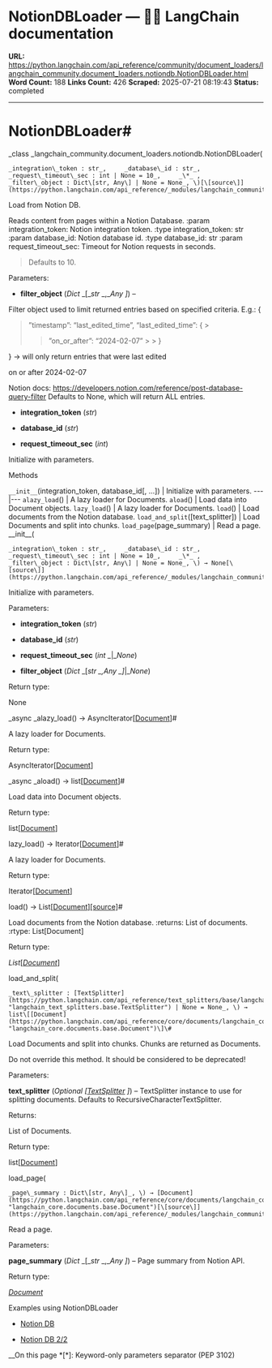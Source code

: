 # NotionDBLoader — 🦜🔗 LangChain  documentation

**URL:** https://python.langchain.com/api_reference/community/document_loaders/langchain_community.document_loaders.notiondb.NotionDBLoader.html
**Word Count:** 188
**Links Count:** 426
**Scraped:** 2025-07-21 08:19:43
**Status:** completed

---

# NotionDBLoader\#

_class _langchain\_community.document\_loaders.notiondb.NotionDBLoader\(

    _integration\_token : str_,     _database\_id : str_,     _request\_timeout\_sec : int | None = 10_,     _\*_ ,     _filter\_object : Dict\[str, Any\] | None = None_, \)[\[source\]](https://python.langchain.com/api_reference/_modules/langchain_community/document_loaders/notiondb.html#NotionDBLoader)\#     

Load from Notion DB.

Reads content from pages within a Notion Database. :param integration\_token: Notion integration token. :type integration\_token: str :param database\_id: Notion database id. :type database\_id: str :param request\_timeout\_sec: Timeout for Notion requests in seconds.

> Defaults to 10.

Parameters:     

  * **filter\_object** \(_Dict_ _\[__str_ _,__Any_ _\]_\) – 

Filter object used to limit returned entries based on specified criteria. E.g.: \{

> ”timestamp”: “last\_edited\_time”, “last\_edited\_time”: \{ >
>> ”on\_or\_after”: “2024-02-07” >  > \}

\} -> will only return entries that were last edited     

on or after 2024-02-07

Notion docs: <https://developers.notion.com/reference/post-database-query-filter> Defaults to None, which will return ALL entries.

  * **integration\_token** \(_str_\)

  * **database\_id** \(_str_\)

  * **request\_timeout\_sec** \(_int_\)

Initialize with parameters.

Methods

`__init__`\(integration\_token, database\_id\[, ...\]\) | Initialize with parameters.   ---|---   `alazy_load`\(\) | A lazy loader for Documents.   `aload`\(\) | Load data into Document objects.   `lazy_load`\(\) | A lazy loader for Documents.   `load`\(\) | Load documents from the Notion database.   `load_and_split`\(\[text\_splitter\]\) | Load Documents and split into chunks.   `load_page`\(page\_summary\) | Read a page.      \_\_init\_\_\(

    _integration\_token : str_,     _database\_id : str_,     _request\_timeout\_sec : int | None = 10_,     _\*_ ,     _filter\_object : Dict\[str, Any\] | None = None_, \) → None[\[source\]](https://python.langchain.com/api_reference/_modules/langchain_community/document_loaders/notiondb.html#NotionDBLoader.__init__)\#     

Initialize with parameters.

Parameters:     

  * **integration\_token** \(_str_\)

  * **database\_id** \(_str_\)

  * **request\_timeout\_sec** \(_int_ _|__None_\)

  * **filter\_object** \(_Dict_ _\[__str_ _,__Any_ _\]__|__None_\)

Return type:     

None

_async _alazy\_load\(\) → AsyncIterator\[[Document](https://python.langchain.com/api_reference/core/documents/langchain_core.documents.base.Document.html#langchain_core.documents.base.Document "langchain_core.documents.base.Document")\]\#     

A lazy loader for Documents.

Return type:     

AsyncIterator\[[Document](https://python.langchain.com/api_reference/core/documents/langchain_core.documents.base.Document.html#langchain_core.documents.base.Document "langchain_core.documents.base.Document")\]

_async _aload\(\) → list\[[Document](https://python.langchain.com/api_reference/core/documents/langchain_core.documents.base.Document.html#langchain_core.documents.base.Document "langchain_core.documents.base.Document")\]\#     

Load data into Document objects.

Return type:     

list\[[Document](https://python.langchain.com/api_reference/core/documents/langchain_core.documents.base.Document.html#langchain_core.documents.base.Document "langchain_core.documents.base.Document")\]

lazy\_load\(\) → Iterator\[[Document](https://python.langchain.com/api_reference/core/documents/langchain_core.documents.base.Document.html#langchain_core.documents.base.Document "langchain_core.documents.base.Document")\]\#     

A lazy loader for Documents.

Return type:     

Iterator\[[Document](https://python.langchain.com/api_reference/core/documents/langchain_core.documents.base.Document.html#langchain_core.documents.base.Document "langchain_core.documents.base.Document")\]

load\(\) → List\[[Document](https://python.langchain.com/api_reference/core/documents/langchain_core.documents.base.Document.html#langchain_core.documents.base.Document "langchain_core.documents.base.Document")\][\[source\]](https://python.langchain.com/api_reference/_modules/langchain_community/document_loaders/notiondb.html#NotionDBLoader.load)\#     

Load documents from the Notion database. :returns: List of documents. :rtype: List\[Document\]

Return type:     

_List_\[[_Document_](https://python.langchain.com/api_reference/core/documents/langchain_core.documents.base.Document.html#langchain_core.documents.base.Document "langchain_core.documents.base.Document")\]

load\_and\_split\(

    _text\_splitter : [TextSplitter](https://python.langchain.com/api_reference/text_splitters/base/langchain_text_splitters.base.TextSplitter.html#langchain_text_splitters.base.TextSplitter "langchain_text_splitters.base.TextSplitter") | None = None_, \) → list\[[Document](https://python.langchain.com/api_reference/core/documents/langchain_core.documents.base.Document.html#langchain_core.documents.base.Document "langchain_core.documents.base.Document")\]\#     

Load Documents and split into chunks. Chunks are returned as Documents.

Do not override this method. It should be considered to be deprecated\!

Parameters:     

**text\_splitter** \(_Optional_ _\[_[_TextSplitter_](https://python.langchain.com/api_reference/text_splitters/base/langchain_text_splitters.base.TextSplitter.html#langchain_text_splitters.base.TextSplitter "langchain_text_splitters.base.TextSplitter") _\]_\) – TextSplitter instance to use for splitting documents. Defaults to RecursiveCharacterTextSplitter.

Returns:     

List of Documents.

Return type:     

list\[[Document](https://python.langchain.com/api_reference/core/documents/langchain_core.documents.base.Document.html#langchain_core.documents.base.Document "langchain_core.documents.base.Document")\]

load\_page\(

    _page\_summary : Dict\[str, Any\]_, \) → [Document](https://python.langchain.com/api_reference/core/documents/langchain_core.documents.base.Document.html#langchain_core.documents.base.Document "langchain_core.documents.base.Document")[\[source\]](https://python.langchain.com/api_reference/_modules/langchain_community/document_loaders/notiondb.html#NotionDBLoader.load_page)\#     

Read a page.

Parameters:     

**page\_summary** \(_Dict_ _\[__str_ _,__Any_ _\]_\) – Page summary from Notion API.

Return type:     

[_Document_](https://python.langchain.com/api_reference/core/documents/langchain_core.documents.base.Document.html#langchain_core.documents.base.Document "langchain_core.documents.base.Document")

Examples using NotionDBLoader

  * [Notion DB](https://python.langchain.com/docs/integrations/providers/notion/)

  * [Notion DB 2/2](https://python.langchain.com/docs/integrations/document_loaders/notiondb/)

__On this page   *[\*]: Keyword-only parameters separator (PEP 3102)